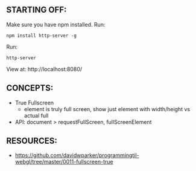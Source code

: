 ## STARTING OFF:

Make sure you have npm installed.
Run:
```
npm install http-server -g
```

Run:
```
http-server
```

View at: http://localhost:8080/

## CONCEPTS:

* True Fullscreen
  * element is truly full screen, show just element with width/height vs actual full
* API: document > requestFullScreen, fullScreenElement

## RESOURCES:

* https://github.com/davidwparker/programmingtil-webgl/tree/master/0011-fullscreen-true

